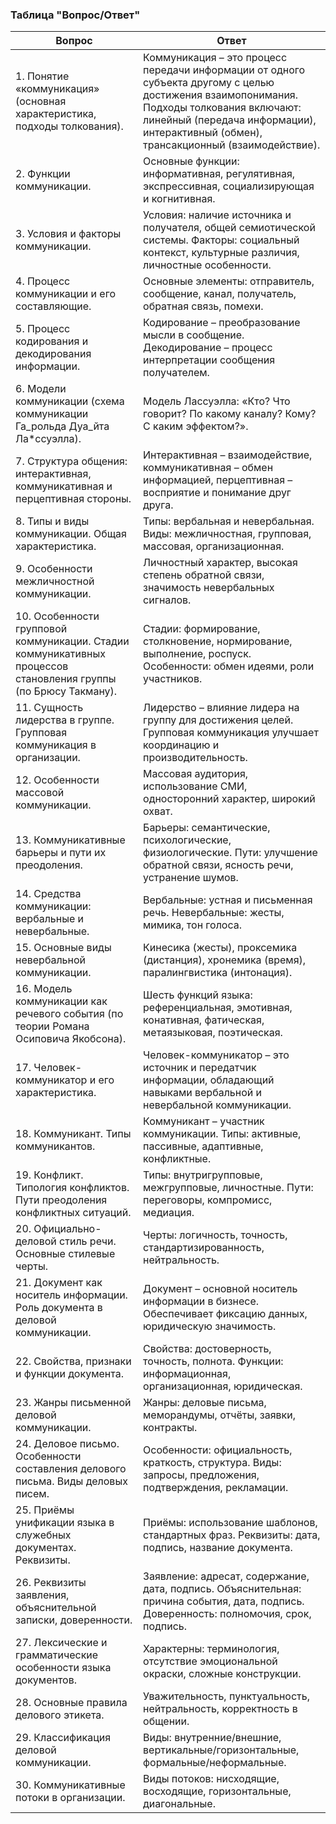 ### Таблица "Вопрос/Ответ"

|Вопрос|Ответ|
|---|---|
|1. Понятие «коммуникация» (основная характеристика, подходы толкования).|Коммуникация – это процесс передачи информации от одного субъекта другому с целью достижения взаимопонимания. Подходы толкования включают: линейный (передача информации), интерактивный (обмен), трансакционный (взаимодействие).|
|2. Функции коммуникации.|Основные функции: информативная, регулятивная, экспрессивная, социализирующая и когнитивная.|
|3. Условия и факторы коммуникации.|Условия: наличие источника и получателя, общей семиотической системы. Факторы: социальный контекст, культурные различия, личностные особенности.|
|4. Процесс коммуникации и его составляющие.|Основные элементы: отправитель, сообщение, канал, получатель, обратная связь, помехи.|
|5. Процесс кодирования и декодирования информации.|Кодирование – преобразование мысли в сообщение. Декодирование – процесс интерпретации сообщения получателем.|
|6. Модели коммуникации (схема коммуникации Га_рольда Дуа_йта Ла*ссуэлла).|Модель Лассуэлла: «Кто? Что говорит? По какому каналу? Кому? С каким эффектом?».|
|7. Структура общения: интерактивная, коммуникативная и перцептивная стороны.|Интерактивная – взаимодействие, коммуникативная – обмен информацией, перцептивная – восприятие и понимание друг друга.|
|8. Типы и виды коммуникации. Общая характеристика.|Типы: вербальная и невербальная. Виды: межличностная, групповая, массовая, организационная.|
|9. Особенности межличностной коммуникации.|Личностный характер, высокая степень обратной связи, значимость невербальных сигналов.|
|10. Особенности групповой коммуникации. Стадии коммуникативных процессов становления группы (по Брюсу Такману).|Стадии: формирование, столкновение, нормирование, выполнение, роспуск. Особенности: обмен идеями, роли участников.|
|11. Сущность лидерства в группе. Групповая коммуникация в организации.|Лидерство – влияние лидера на группу для достижения целей. Групповая коммуникация улучшает координацию и производительность.|
|12. Особенности массовой коммуникации.|Массовая аудитория, использование СМИ, односторонний характер, широкий охват.|
|13. Коммуникативные барьеры и пути их преодоления.|Барьеры: семантические, психологические, физиологические. Пути: улучшение обратной связи, ясность речи, устранение шумов.|
|14. Средства коммуникации: вербальные и невербальные.|Вербальные: устная и письменная речь. Невербальные: жесты, мимика, тон голоса.|
|15. Основные виды невербальной коммуникации.|Кинесика (жесты), проксемика (дистанция), хронемика (время), паралингвистика (интонация).|
|16. Модель коммуникации как речевого события (по теории Романа Осиповича Якобсона).|Шесть функций языка: референциальная, эмотивная, конативная, фатическая, метаязыковая, поэтическая.|
|17. Человек-коммуникатор и его характеристика.|Человек-коммуникатор – это источник и передатчик информации, обладающий навыками вербальной и невербальной коммуникации.|
|18. Коммуникант. Типы коммуникантов.|Коммуникант – участник коммуникации. Типы: активные, пассивные, адаптивные, конфликтные.|
|19. Конфликт. Типология конфликтов. Пути преодоления конфликтных ситуаций.|Типы: внутригрупповые, межгрупповые, личностные. Пути: переговоры, компромисс, медиация.|
|20. Официально-деловой стиль речи. Основные стилевые черты.|Черты: логичность, точность, стандартизированность, нейтральность.|
|21. Документ как носитель информации. Роль документа в деловой коммуникации.|Документ – основной носитель информации в бизнесе. Обеспечивает фиксацию данных, юридическую значимость.|
|22. Свойства, признаки и функции документа.|Свойства: достоверность, точность, полнота. Функции: информационная, организационная, юридическая.|
|23. Жанры письменной деловой коммуникации.|Жанры: деловые письма, меморандумы, отчёты, заявки, контракты.|
|24. Деловое письмо. Особенности составления делового письма. Виды деловых писем.|Особенности: официальность, краткость, структура. Виды: запросы, предложения, подтверждения, рекламации.|
|25. Приёмы унификации языка в служебных документах. Реквизиты.|Приёмы: использование шаблонов, стандартных фраз. Реквизиты: дата, подпись, название документа.|
|26. Реквизиты заявления, объяснительной записки, доверенности.|Заявление: адресат, содержание, дата, подпись. Объяснительная: причина события, дата, подпись. Доверенность: полномочия, срок, подпись.|
|27. Лексические и грамматические особенности языка документов.|Характерны: терминология, отсутствие эмоциональной окраски, сложные конструкции.|
|28. Основные правила делового этикета.|Уважительность, пунктуальность, нейтральность, корректность в общении.|
|29. Классификация деловой коммуникации.|Виды: внутренние/внешние, вертикальные/горизонтальные, формальные/неформальные.|
|30. Коммуникативные потоки в организации.|Виды потоков: нисходящие, восходящие, горизонтальные, диагональные.|